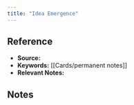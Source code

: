 ```yaml
---
title: "Idea Emergence"
---
```

## Reference
- **Source:**
- **Keywords:** [[Cards/permanent notes]]
- **Relevant Notes:** 
## Notes